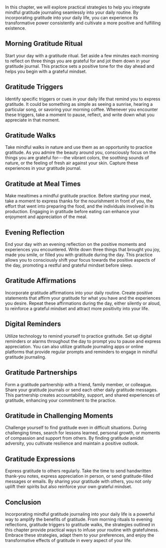 
In this chapter, we will explore practical strategies to help you integrate mindful gratitude journaling seamlessly into your daily routine. By incorporating gratitude into your daily life, you can experience its transformative power consistently and cultivate a more positive and fulfilling existence.

Morning Gratitude Ritual
------------------------

Start your day with a gratitude ritual. Set aside a few minutes each morning to reflect on three things you are grateful for and jot them down in your gratitude journal. This practice sets a positive tone for the day ahead and helps you begin with a grateful mindset.

Gratitude Triggers
------------------

Identify specific triggers or cues in your daily life that remind you to express gratitude. It could be something as simple as seeing a sunrise, hearing a particular song, or savoring your morning coffee. Whenever you encounter these triggers, take a moment to pause, reflect, and write down what you appreciate in that moment.

Gratitude Walks
---------------

Take mindful walks in nature and use them as an opportunity to practice gratitude. As you admire the beauty around you, consciously focus on the things you are grateful for---the vibrant colors, the soothing sounds of nature, or the feeling of fresh air against your skin. Capture these experiences in your gratitude journal.

Gratitude at Meal Times
-----------------------

Make mealtimes a mindful gratitude practice. Before starting your meal, take a moment to express thanks for the nourishment in front of you, the effort that went into preparing the food, and the individuals involved in its production. Engaging in gratitude before eating can enhance your enjoyment and appreciation of the meal.

Evening Reflection
------------------

End your day with an evening reflection on the positive moments and experiences you encountered. Write down three things that brought you joy, made you smile, or filled you with gratitude during the day. This practice allows you to consciously shift your focus towards the positive aspects of the day, promoting a restful and grateful mindset before sleep.

Gratitude Affirmations
----------------------

Incorporate gratitude affirmations into your daily routine. Create positive statements that affirm your gratitude for what you have and the experiences you desire. Repeat these affirmations during the day, either silently or aloud, to reinforce a grateful mindset and attract more positivity into your life.

Digital Reminders
-----------------

Utilize technology to remind yourself to practice gratitude. Set up digital reminders or alarms throughout the day to prompt you to pause and express appreciation. You can also utilize gratitude journaling apps or online platforms that provide regular prompts and reminders to engage in mindful gratitude journaling.

Gratitude Partnerships
----------------------

Form a gratitude partnership with a friend, family member, or colleague. Share your gratitude journals or send each other daily gratitude messages. This partnership creates accountability, support, and shared experiences of gratitude, enhancing your commitment to the practice.

Gratitude in Challenging Moments
--------------------------------

Challenge yourself to find gratitude even in difficult situations. During challenging times, search for lessons learned, personal growth, or moments of compassion and support from others. By finding gratitude amidst adversity, you cultivate resilience and maintain a positive outlook.

Gratitude Expressions
---------------------

Express gratitude to others regularly. Take the time to send handwritten thank-you notes, express appreciation in person, or send gratitude-filled messages or emails. By sharing your gratitude with others, you not only uplift their spirits but also reinforce your own grateful mindset.

Conclusion
----------

Incorporating mindful gratitude journaling into your daily life is a powerful way to amplify the benefits of gratitude. From morning rituals to evening reflections, gratitude triggers to gratitude walks, the strategies outlined in this chapter provide practical ways to infuse your routine with gratefulness. Embrace these strategies, adapt them to your preferences, and enjoy the transformative effects of gratitude in every aspect of your life.

